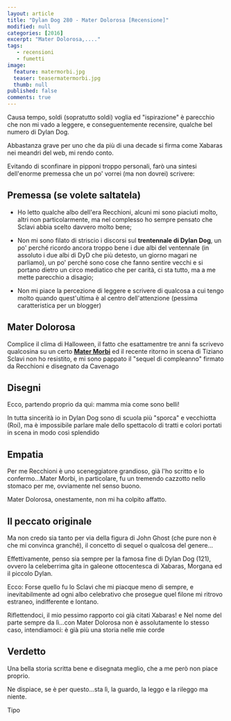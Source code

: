 ```yaml
---
layout: article
title: "Dylan Dog 280 - Mater Dolorosa [Recensione]"
modified: null
categories: [2016]
excerpt: "Mater Dolorosa,...."
tags: 
   - recensioni
   - fumetti
image: 
  feature: matermorbi.jpg
  teaser: teasermatermorbi.jpg
  thumb: null
published: false
comments: true
---
```

Causa tempo, soldi (sopratutto soldi) voglia ed "ispirazione" è parecchio che non mi vado a leggere, e conseguentemente recensire, qualche bel numero di Dylan Dog.

Abbastanza grave per uno che da più di una decade si firma come Xabaras nei meandri del web, mi rendo conto. 

Evitando di sconfinare in pipponi troppo personali, farò una sintesi dell'enorme premessa che un po' vorrei (ma non dovrei) scrivere:

## Premessa (se volete saltatela)

- Ho letto qualche albo dell'era Recchioni, alcuni mi sono piaciuti molto, altri non particolarmente, ma nel complesso ho sempre pensato che Sclavi abbia scelto davvero molto bene;

- Non mi sono filato di striscio i discorsi sul **trentennale di Dylan Dog**, un po' perché ricordo ancora troppo bene i due albi del ventennale (in assoluto i due albi di DyD che più detesto, un giorno magari ne parliamo), un po' perché sono cose che fanno sentire vecchi e si portano dietro un circo mediatico che per carità, ci sta tutto, ma a me mette parecchio a disagio;

- Non mi piace la percezione di leggere e scrivere di qualcosa a cui tengo molto quando quest'ultima è al centro dell'attenzione (pessima caratteristica per un blogger)

## Mater Dolorosa

Complice il clima di Halloween, il fatto che esattamentre tre anni fa scrivevo qualcosina su un certo [**Mater Morbi**]() ed il recente ritorno in scena di Tiziano Sclavi non ho resistito, e mi sono pappato il "sequel di compleanno" firmato da Recchioni e disegnato da Cavenago

## Disegni 

Ecco, partendo proprio da qui: mamma mia come sono belli! 

In tutta sincerità io in Dylan Dog sono di scuola più "sporca" e vecchiotta (Roi), ma è impossibile parlare male dello spettacolo di tratti e colori portati in scena in modo così splendido

## Empatia

Per me Recchioni è uno sceneggiatore grandioso, già l'ho scritto e lo confermo...Mater Morbi, in particolare, fu un tremendo cazzotto nello stomaco per me, ovviamente nel senso buono.

Mater Dolorosa, onestamente, non mi ha colpito affatto.

## Il peccato originale

Ma non credo sia tanto per via della figura di John Ghost (che pure non è che mi convinca granché), il concetto di sequel o qualcosa del genere...

Effettivamente, penso sia sempre per la famosa fine di Dylan Dog (121), ovvero la celeberrima gita in galeone ottocentesca di Xabaras, Morgana ed il piccolo Dylan.

Ecco: Forse quello fu lo Sclavi che mi piacque meno di sempre, e inevitabilmente ad ogni albo celebrativo che prosegue quel filone mi ritrovo estraneo, indifferente e lontano.

Riflettendoci, il mio pessimo rapporto coi già citati Xabaras! e Nel nome del parte sempre da lì...con Mater Dolorosa non è assolutamente lo stesso caso, intendiamoci: è già più una storia nelle mie corde

## Verdetto

Una bella storia scritta bene e disegnata meglio, che a me però non piace proprio. 

Ne dispiace, se è per questo...sta lì, la guardo, la leggo e la rileggo ma niente.

Tipo 